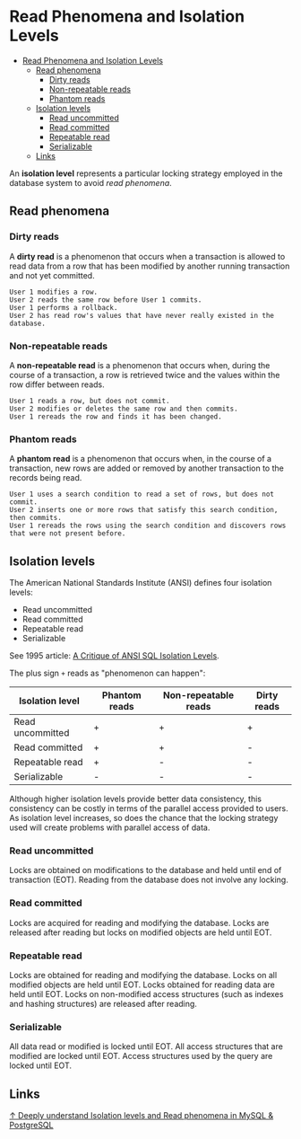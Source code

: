 # Read Phenomena and Isolation Levels

- [Read Phenomena and Isolation Levels](#read-phenomena-and-isolation-levels)
  - [Read phenomena](#read-phenomena)
    - [Dirty reads](#dirty-reads)
    - [Non-repeatable reads](#non-repeatable-reads)
    - [Phantom reads](#phantom-reads)
  - [Isolation levels](#isolation-levels)
    - [Read uncommitted](#read-uncommitted)
    - [Read committed](#read-committed)
    - [Repeatable read](#repeatable-read)
    - [Serializable](#serializable)
  - [Links](#links)

An **isolation level** represents a particular locking strategy employed in the database system to avoid _read phenomena_.

## Read phenomena

### Dirty reads

A **dirty read** is a phenomenon that occurs when a transaction is allowed to read data from a row that has been modified by another running transaction and not yet committed.

```text
User 1 modifies a row.
User 2 reads the same row before User 1 commits.
User 1 performs a rollback.
User 2 has read row's values that have never really existed in the database.
```

### Non-repeatable reads

A **non-repeatable read** is a phenomenon that occurs when, during the course of a transaction, a row is retrieved twice and the values within the row differ between reads.

```text
User 1 reads a row, but does not commit.
User 2 modifies or deletes the same row and then commits.
User 1 rereads the row and finds it has been changed.
```

### Phantom reads

A **phantom read** is a phenomenon that occurs when, in the course of a transaction, new rows are added or removed by another transaction to the records being read.

```text
User 1 uses a search condition to read a set of rows, but does not commit.
User 2 inserts one or more rows that satisfy this search condition, then commits.
User 1 rereads the rows using the search condition and discovers rows that were not present before.
```

## Isolation levels

The American National Standards Institute (ANSI) defines four isolation levels:

- Read uncommitted
- Read committed
- Repeatable read
- Serializable

See 1995 article: [A Critique of ANSI SQL Isolation Levels](tr-95-51.pdf).

The plus sign `+` reads as "phenomenon can happen":

| Isolation level  | Phantom reads | Non-repeatable reads | Dirty reads |
| ---------------- | ------------- | -------------------- | ----------- |
| Read uncommitted | +             | +                    | +           |
| Read committed   | +             | +                    | -           |
| Repeatable read  | +             | -                    | -           |
| Serializable     | -             | -                    | -           |

Although higher isolation levels provide better data consistency, this consistency can be costly in terms of the parallel access provided to users. As isolation level increases, so does the chance that the locking strategy used will create problems with parallel access of data.

### Read uncommitted

Locks are obtained on modifications to the database and held until end of transaction (EOT). Reading from the database does not involve any locking.

### Read committed

Locks are acquired for reading and modifying the database. Locks are released after reading but locks on modified objects are held until EOT.

### Repeatable read

Locks are obtained for reading and modifying the database. Locks on all modified objects are held until EOT. Locks obtained for reading data are held until EOT. Locks on non-modified access structures (such as indexes and hashing structures) are released after reading.

### Serializable

All data read or modified is locked until EOT. All access structures that are modified are locked until EOT. Access structures used by the query are locked until EOT.

## Links

[↑ Deeply understand Isolation levels and Read phenomena in MySQL & PostgreSQL](https://dev.to/techschoolguru/understand-isolation-levels-read-phenomena-in-mysql-postgres-c2e)
